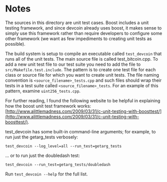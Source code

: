 # Notes
The sources in this directory are unit test cases.  Boost includes a
unit testing framework, and since devcoin already uses boost, it makes
sense to simply use this framework rather than require developers to
configure some other framework (we want as few impediments to creating
unit tests as possible).

The build system is setup to compile an executable called `test_devcoin`
that runs all of the unit tests.  The main source file is called
test_bitcoin.cpp. To add a new unit test file to our test suite you need 
to add the file to `src/Makefile.test.include`. The pattern is to create 
one test file for each class or source file for which you want to create 
unit tests.  The file naming convention is `<source_filename>_tests.cpp` 
and such files should wrap their tests in a test suite 
called `<source_filename>_tests`. For an example of this pattern, 
examine `uint256_tests.cpp`.

For further reading, I found the following website to be helpful in
explaining how the boost unit test framework works:
[http://www.alittlemadness.com/2009/03/31/c-unit-testing-with-boosttest/](http://www.alittlemadness.com/2009/03/31/c-unit-testing-with-boosttest/).

test_devcoin has some built-in command-line arguments; for
example, to run just the getarg_tests verbosely:

    test_devcoin --log_level=all --run_test=getarg_tests

... or to run just the doubledash test:

    test_devcoin --run_test=getarg_tests/doubledash

Run `test_devcoin --help` for the full list.

